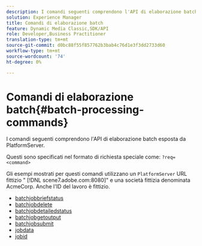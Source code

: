 ```yaml
---
description: I comandi seguenti comprendono l'API di elaborazione batch esposta da PlatformServer.
solution: Experience Manager
title: Comandi di elaborazione batch
feature: Dynamic Media Classic,SDK/API
role: Developer,Business Practitioner
translation-type: tm+mt
source-git-commit: d0bc88f55f857762b3bab4c76d1e3f3dd2733d60
workflow-type: tm+mt
source-wordcount: '74'
ht-degree: 0%

---
```



# Comandi di elaborazione batch{#batch-processing-commands}

I comandi seguenti comprendono l&#39;API di elaborazione batch esposta da PlatformServer.

Questi sono specificati nel formato di richiesta speciale come: `?req=<command>`

Gli esempi mostrati per questi comandi utilizzano un `PlatformServer` URL fittizio &quot; [!DNL scene7.adobe.com:8080]&quot; e una società fittizia denominata AcmeCorp. Anche l&#39;ID del lavoro è fittizio.

* [batchjobbriefstatus](r-batchjobbriefstatus.md)
* [batchjobdelete](r-batchjobdelete.md)
* [batchjobdetailedstatus](r-batchjobdetailedstatus.md)
* [batchjobgetoutput](r-batchjobgetoutput.md)
* [batchjobsubmit](r-batchjobsubmit.md)
* [jobdata](r-jobdata.md)
* [jobid](r-jobid.md)